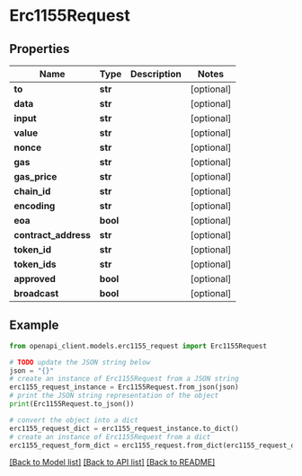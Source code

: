 # Erc1155Request


## Properties

Name | Type | Description | Notes
------------ | ------------- | ------------- | -------------
**to** | **str** |  | [optional] 
**data** | **str** |  | [optional] 
**input** | **str** |  | [optional] 
**value** | **str** |  | [optional] 
**nonce** | **str** |  | [optional] 
**gas** | **str** |  | [optional] 
**gas_price** | **str** |  | [optional] 
**chain_id** | **str** |  | [optional] 
**encoding** | **str** |  | [optional] 
**eoa** | **bool** |  | [optional] 
**contract_address** | **str** |  | [optional] 
**token_id** | **str** |  | [optional] 
**token_ids** | **str** |  | [optional] 
**approved** | **bool** |  | [optional] 
**broadcast** | **bool** |  | [optional] 

## Example

```python
from openapi_client.models.erc1155_request import Erc1155Request

# TODO update the JSON string below
json = "{}"
# create an instance of Erc1155Request from a JSON string
erc1155_request_instance = Erc1155Request.from_json(json)
# print the JSON string representation of the object
print(Erc1155Request.to_json())

# convert the object into a dict
erc1155_request_dict = erc1155_request_instance.to_dict()
# create an instance of Erc1155Request from a dict
erc1155_request_form_dict = erc1155_request.from_dict(erc1155_request_dict)
```
[[Back to Model list]](../README.md#documentation-for-models) [[Back to API list]](../README.md#documentation-for-api-endpoints) [[Back to README]](../README.md)


